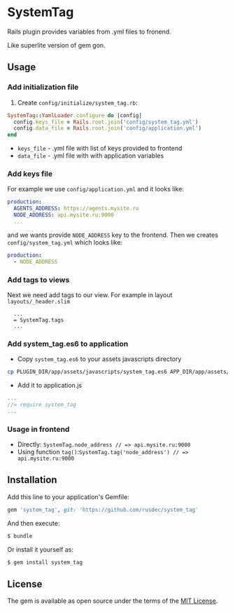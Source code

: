 # SystemTag
Rails plugin provides variables from .yml files to fronend.

Like superlite version of gem gon.

## Usage
### Add initialization file
1. Create `config/initialize/system_tag.rb`:

```ruby
SystemTag::YamlLoader.configure do |config|
  config.keys_file = Rails.root.join('config/system_tag.yml')
  config.data_file = Rails.root.join('config/application.yml')
end
```
- `keys_file` - .yml file with list of keys provided to frontend
- `data_file` - .yml file with with application variables

### Add keys file
For example we use `config/application.yml` and it looks like:

```yml
production:
  AGENTS_ADDRESS: https://agents.mysite.ru
  NODE_ADDRESS: api.mysite.ru:9000
  ...
```

and we wants provide `NODE_ADDRESS` key to the frontend. Then we creates `config/system_tag.yml` which looks like:

```yml
production:
  - NODE_ADDRESS
```
### Add tags to views
Next we need add tags to our view. For example in layout `layouts/_header.slim`

```slim
  ...
  = SystemTag.tags
  ...
```
### Add system_tag.es6 to application
- Copy `system_tag.es6` to your assets javascripts directory

```bash
cp PLUGIN_DIR/app/assets/javascripts/system_tag.es6 APP_DIR/app/assets/javascripts/
```
- Add it to application.js

```js
...
//= require system_tag
...
```

### Usage in frontend
- Directly: `SystemTag.node_address // => api.mysite.ru:9000`
- Using function `tag()`:`SystemTag.tag('node_address') // => api.mysite.ru:9000`


## Installation
Add this line to your application's Gemfile:

```ruby
gem 'system_tag', git: 'https://github.com/rusdec/system_tag'
```

And then execute:
```bash
$ bundle
```

Or install it yourself as:
```bash
$ gem install system_tag
```

## License
The gem is available as open source under the terms of the [MIT License](http://opensource.org/licenses/MIT).
